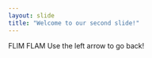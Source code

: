 ```yaml
---
layout: slide
title: "Welcome to our second slide!"
---
```

FLIM FLAM
Use the left arrow to go back!
